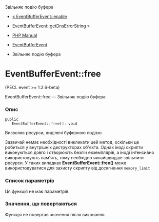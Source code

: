 Звільняє подію буфера

-   [« EventBufferEvent::enable](eventbufferevent.enable.html)
    
-   [EventBufferEvent::getDnsErrorString »](eventbufferevent.getdnserrorstring.html)
    
-   [PHP Manual](index.html)
    
-   [EventBufferEvent](class.eventbufferevent.html)
    
-   Звільняє подію буфера
    

# EventBufferEvent::free

(PECL event >= 1.2.6-beta)

EventBufferEvent::free — Звільняє подію буфера

### Опис

```methodsynopsis
public
   EventBufferEvent::free(): void
```

Визволяє ресурси, виділені буферною подією.

Зазвичай немає необхідності викликати цей метод, оскільки це робиться у внутрішніх деструкторах об'єкта. Однак іноді скрипти виконуються довго і створюють безліч екземплярів, а іноді інтенсивно використовують пам'ять, тому необхідно якнайшвидше звільнити ресурси. У таких випадках **EventBufferEvent::free()** може використовуватися для захисту скрипту від досягнення `memory_limit`

### Список параметрів

Ця функція не має параметрів.

### Значення, що повертаються

Функція не повертає значення після виконання.